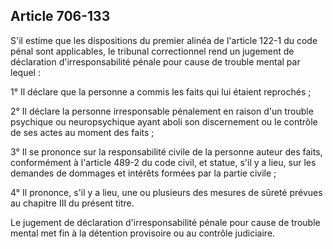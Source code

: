 Article 706-133
----
S'il estime que les dispositions du premier alinéa de l'article 122-1 du code
pénal sont applicables, le tribunal correctionnel rend un jugement de
déclaration d'irresponsabilité pénale pour cause de trouble mental par lequel :

1° Il déclare que la personne a commis les faits qui lui étaient reprochés ;

2° Il déclare la personne irresponsable pénalement en raison d'un trouble
psychique ou neuropsychique ayant aboli son discernement ou le contrôle de ses
actes au moment des faits ;

3° Il se prononce sur la responsabilité civile de la personne auteur des faits,
conformément à l'article 489-2 du code civil, et statue, s'il y a lieu, sur les
demandes de dommages et intérêts formées par la partie civile ;

4° Il prononce, s'il y a lieu, une ou plusieurs des mesures de sûreté prévues au
chapitre III du présent titre.

Le jugement de déclaration d'irresponsabilité pénale pour cause de trouble
mental met fin à la détention provisoire ou au contrôle judiciaire.
